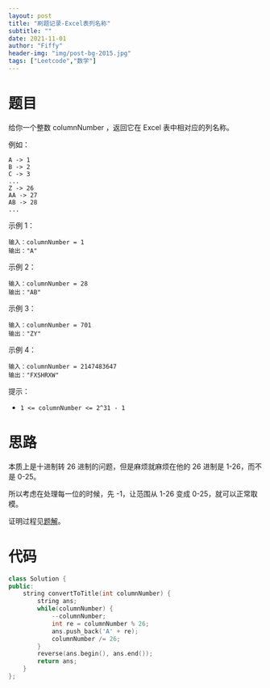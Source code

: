 ```yaml
---
layout: post
title: "刷题记录-Excel表列名称"
subtitle: ""
date: 2021-11-01
author: "Fiffy"
header-img: "img/post-bg-2015.jpg"
tags: ["Leetcode","数学"]
---
```


# 题目

给你一个整数 columnNumber ，返回它在 Excel 表中相对应的列名称。

例如：

```
A -> 1
B -> 2
C -> 3
...
Z -> 26
AA -> 27
AB -> 28 
...
```


示例 1：

```
输入：columnNumber = 1
输出："A"
```

示例 2：

```
输入：columnNumber = 28
输出："AB"
```

示例 3：

```
输入：columnNumber = 701
输出："ZY"
```

示例 4：

```
输入：columnNumber = 2147483647
输出："FXSHRXW"
```


提示：

- `1 <= columnNumber <= 2^31 - 1`

# 思路

本质上是十进制转 26 进制的问题，但是麻烦就麻烦在他的 26 进制是 1-26，而不是 0-25。

所以考虑在处理每一位的时候，先 -1，让范围从 1-26 变成 0-25，就可以正常取模。

证明过程见[题解](https://leetcode-cn.com/problems/excel-sheet-column-title/solution/excelbiao-lie-ming-cheng-by-leetcode-sol-hgj4/)。

# 代码

```c++
class Solution {
public:
    string convertToTitle(int columnNumber) {
        string ans;
        while(columnNumber) {
            --columnNumber;
            int re = columnNumber % 26;
            ans.push_back('A' + re);
            columnNumber /= 26;
        }
        reverse(ans.begin(), ans.end());
        return ans;
    }
};
```

